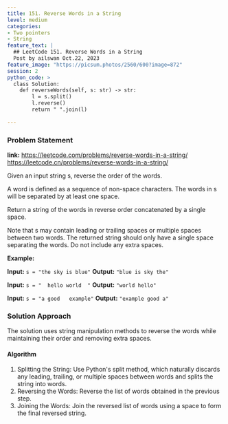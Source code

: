 ```yaml
---
title: 151. Reverse Words in a String
level: medium
categories:
- Two pointers
- String
feature_text: |
  ## LeetCode 151. Reverse Words in a String
  Post by ailswan Oct.22, 2023
feature_image: "https://picsum.photos/2560/600?image=872"
session: 2
python_code: >
  class Solution:
    def reverseWords(self, s: str) -> str:
        l = s.split()
        l.reverse()
        return " ".join(l)
      
---
```


### Problem Statement
**link:**
https://leetcode.com/problems/reverse-words-in-a-string/
https://leetcode.cn/problems/reverse-words-in-a-string/
 
Given an input string s, reverse the order of the words.

A word is defined as a sequence of non-space characters. The words in s will be separated by at least one space.

Return a string of the words in reverse order concatenated by a single space.

Note that s may contain leading or trailing spaces or multiple spaces between two words. The returned string should only have a single space separating the words. Do not include any extra spaces.

**Example:**

**Input:** `s = "the sky is blue"`
**Output:** `"blue is sky the"`
 
**Input:** `s = "  hello world  "`
**Output:** `"world hello"`

**Input:** `s = "a good   example"`
**Output:** `"example good a"`
 

### Solution Approach
The solution uses string manipulation methods to reverse the words while maintaining their order and removing extra spaces.

#### Algorithm
1. Splitting the String: Use Python's split method, which naturally discards any leading, trailing, or multiple spaces between words and splits the string into words.
2. Reversing the Words: Reverse the list of words obtained in the previous step.
3. Joining the Words: Join the reversed list of words using a space to form the final reversed string.
